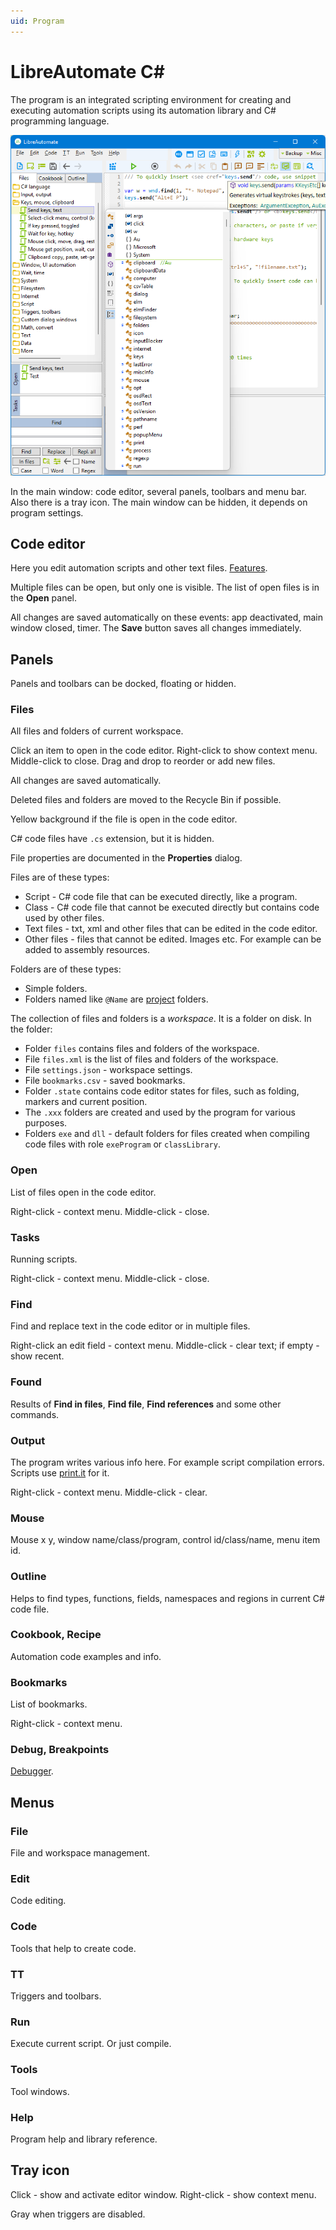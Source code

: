 ```yaml
---
uid: Program
---
```


# LibreAutomate C#

The program is an integrated scripting environment for creating and executing automation scripts using its automation library and C# programming language.

![window](../images/window.png "Editor window")

In the main window: code editor, several panels, toolbars and menu bar. Also there is a tray icon. The main window can be hidden, it depends on program settings.

## Code editor
Here you edit automation scripts and other text files.
[Features](xref:code_editor).

Multiple files can be open, but only one is visible. The list of open files is in the **Open** panel.

All changes are saved automatically on these events: app deactivated, main window closed, timer. The **Save** button saves all changes immediately.

## Panels
Panels and toolbars can be docked, floating or hidden.

### Files
All files and folders of current workspace.

Click an item to open in the code editor. Right-click to show context menu. Middle-click to close. Drag and drop to reorder or add new files.

All changes are saved automatically.

Deleted files and folders are moved to the Recycle Bin if possible.

Yellow background if the file is open in the code editor.

C# code files have `.cs` extension, but it is hidden.

File properties are documented in the **Properties** dialog.

Files are of these types:
- Script - C# code file that can be executed directly, like a program.
- Class - C# code file that cannot be executed directly but contains code used by other files.
- Text files - txt, xml and other files that can be edited in the code editor.
- Other files - files that cannot be edited. Images etc. For example can be added to assembly resources.

Folders are of these types:
- Simple folders.
- Folders named like `@Name` are [project](xref:class_project) folders.

The collection of files and folders is a *workspace*. It is a folder on disk. In the folder:
- Folder `files` contains files and folders of the workspace.
- File `files.xml` is the list of files and folders of the workspace.
- File `settings.json` - workspace settings.
- File `bookmarks.csv` - saved bookmarks.
- Folder `.state` contains code editor states for files, such as folding, markers and current position.
- The `.xxx` folders are created and used by the program for various purposes.
- Folders `exe` and `dll` - default folders for files created when compiling code files with role `exeProgram` or `classLibrary`.

### Open
List of files open in the code editor.

Right-click - context menu. Middle-click - close.

### Tasks
Running scripts.

Right-click - context menu. Middle-click - close.

### Find
Find and replace text in the code editor or in multiple files.

Right-click an edit field - context menu. Middle-click - clear text; if empty - show recent.

### Found
Results of **Find in files**, **Find file**, **Find references** and some other commands.

### Output
The program writes various info here. For example script compilation errors. Scripts use [print.it]() for it.

Right-click - context menu. Middle-click - clear.

### Mouse
Mouse x y, window name/class/program, control id/class/name, menu item id.

### Outline
Helps to find types, functions, fields, namespaces and regions in current C# code file.

### Cookbook, Recipe
Automation code examples and info.

### Bookmarks
List of bookmarks.

Right-click - context menu.

### Debug, Breakpoints
[Debugger](Debugger.md).

## Menus

### File
File and workspace management.

### Edit
Code editing.

### Code
Tools that help to create code.

### TT
Triggers and toolbars.

### Run
Execute current script. Or just compile.

### Tools
Tool windows.

### Help
Program help and library reference.

## Tray icon
Click - show and activate editor window. Right-click - show context menu.

Gray when triggers are disabled.
